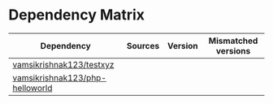 # Dependency Matrix

Dependency | Sources | Version | Mismatched versions
---------- | ------- | ------- | -------------------
[vamsikrishnak123/testxyz](https://github.com/vamsikrishnak123/testxyz.git) |  | []() | 
[vamsikrishnak123/php-helloworld](https://github.com/vamsikrishnak123/php-helloworld.git) |  | []() | 

